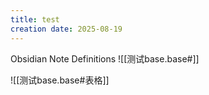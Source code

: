 ```yaml
---
title: test
creation date: 2025-08-19
---
```


Obsidian Note Definitions
![[测试base.base#]]

![[测试base.base#表格]]
